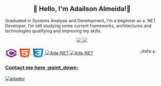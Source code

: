  

<h2 align="Center">👋 Hello, I'm Adailson Almeida!🤖</h2> 

Graduated in Systems Analysis and Development, I'm a beginner as a .NET Developer, 
I'm still studying some current frameworks, architectures and technologies qualifying and improving my skills.

<div align="center">
  <a href="https://github.com/adayllson">
  <img height="180em" src="https://github-readme-stats.vercel.app/api?username=adayllson&show_icons=true&theme=dark&include_all_commits=true&count_private=true"/>
  <img height="180em" src="https://github-readme-stats.vercel.app/api/top-langs/?username=adayllson&layout=compact&langs_count=7&theme=dark"/>
</div>
 
 <div style="display: inline_block"><br>
  <img align="center" alt="Rafa-Csharp" height="30" width="40" src="https://raw.githubusercontent.com/devicons/devicon/master/icons/csharp/csharp-original.svg">
  <img align="center" alt="Rafa-HTML" height="30" width="40" src="https://raw.githubusercontent.com/devicons/devicon/master/icons/html5/html5-original.svg">
  <img align="center" alt="Rafa-CSS" height="30" width="40" src="https://raw.githubusercontent.com/devicons/devicon/master/icons/css3/css3-original.svg">
  <img  align="center" alt="Ada-NET" height="30" width="40" src="https://cdn.jsdelivr.net/gh/devicons/devicon/icons/dotnetcore/dotnetcore-original.svg" />
  <img  align="center" alt="Ada-NET" height="30" width="40" src="https://cdn.jsdelivr.net/gh/devicons/devicon/icons/linux/linux-original.svg" />
  <img align="right" alt="Rafa-pic" height="150" style="border-radius:50px;" src="https://media.discordapp.net/attachments/639956127056134178/890373478988013628/Publicacoes_Instagram_1_1.png?width=676&height=676">
</div>

          

<h3>Contact me here :point_down:</h3>
<a href="https://www.linkedin.com/in/adailson-almeida-797689189/" rel="followme">
  <img align="center" src="https://raw.githubusercontent.com/rahuldkjain/github-profile-readme-generator/master/src/images/icons/Social/linked-in-alt.svg" alt="adadev" height="30" width="40" style="max-width: 100%;">
</a>
 
